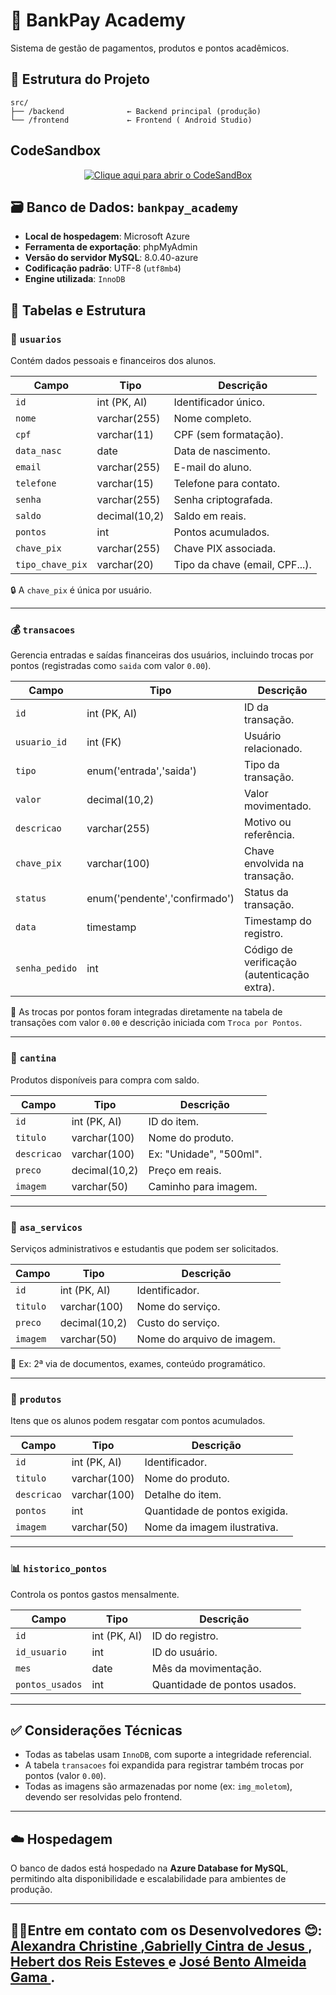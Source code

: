 # 🏦 BankPay Academy

Sistema de gestão de pagamentos, produtos e pontos acadêmicos.



## 📁 Estrutura do Projeto

```
src/
├── /backend              ← Backend principal (produção)
└── /frontend             ← Frontend ( Android Studio)
```
##  CodeSandbox

<p align="center">
  <a href="https://codesandbox.io/p/devbox/bankpayacademy-plyhcd" target="_blank">
    <img src="https://img.shields.io/badge/abrir%20no-CodeSandbox-151515?style=for-the-badge&logo=codesandbox&logoColor=white" alt="Clique aqui para abrir o CodeSandBox"/>
  </a>
</p>

## 🗃️ Banco de Dados: `bankpay_academy`

- **Local de hospedagem**: Microsoft Azure  
- **Ferramenta de exportação**: phpMyAdmin  
- **Versão do servidor MySQL**: 8.0.40-azure  
- **Codificação padrão**: UTF-8 (`utf8mb4`)  
- **Engine utilizada**: `InnoDB`

## 🧩 Tabelas e Estrutura

### 🔐 `usuarios`

Contém dados pessoais e financeiros dos alunos.

| Campo             | Tipo              | Descrição |
|------------------|-------------------|-----------|
| `id`             | int (PK, AI)      | Identificador único. |
| `nome`           | varchar(255)      | Nome completo. |
| `cpf`            | varchar(11)       | CPF (sem formatação). |
| `data_nasc`      | date              | Data de nascimento. |
| `email`          | varchar(255)      | E-mail do aluno. |
| `telefone`       | varchar(15)       | Telefone para contato. |
| `senha`          | varchar(255)      | Senha criptografada. |
| `saldo`          | decimal(10,2)     | Saldo em reais. |
| `pontos`         | int               | Pontos acumulados. |
| `chave_pix`      | varchar(255)      | Chave PIX associada. |
| `tipo_chave_pix` | varchar(20)       | Tipo da chave (email, CPF...). |

🔒 A `chave_pix` é única por usuário.

---

### 💰 `transacoes`

Gerencia entradas e saídas financeiras dos usuários, incluindo trocas por pontos (registradas como `saida` com valor `0.00`).

| Campo        | Tipo                         | Descrição |
|--------------|------------------------------|-----------|
| `id`         | int (PK, AI)                 | ID da transação. |
| `usuario_id` | int (FK)                     | Usuário relacionado. |
| `tipo`       | enum('entrada','saida')      | Tipo da transação. |
| `valor`      | decimal(10,2)                | Valor movimentado. |
| `descricao`  | varchar(255)                 | Motivo ou referência. |
| `chave_pix`  | varchar(100)                 | Chave envolvida na transação. |
| `status`     | enum('pendente','confirmado')| Status da transação. |
| `data`       | timestamp                    | Timestamp do registro. |
| `senha_pedido` | int                        | Código de verificação (autenticação extra). |

📌 As trocas por pontos foram integradas diretamente na tabela de transações com valor `0.00` e descrição iniciada com `Troca por Pontos`.

---

### 🥪 `cantina`

Produtos disponíveis para compra com saldo.

| Campo       | Tipo           | Descrição |
|-------------|----------------|-----------|
| `id`        | int (PK, AI)   | ID do item. |
| `titulo`    | varchar(100)   | Nome do produto. |
| `descricao` | varchar(100)   | Ex: "Unidade", "500ml". |
| `preco`     | decimal(10,2)  | Preço em reais. |
| `imagem`    | varchar(50)    | Caminho para imagem. |

---

### 🧾 `asa_servicos`

Serviços administrativos e estudantis que podem ser solicitados.

| Campo     | Tipo            | Descrição |
|-----------|-----------------|-----------|
| `id`      | int (PK, AI)    | Identificador. |
| `titulo`  | varchar(100)    | Nome do serviço. |
| `preco`   | decimal(10,2)   | Custo do serviço. |
| `imagem`  | varchar(50)     | Nome do arquivo de imagem. |

📌 Ex: 2ª via de documentos, exames, conteúdo programático.

---

### 🎁 `produtos`

Itens que os alunos podem resgatar com pontos acumulados.

| Campo       | Tipo           | Descrição |
|-------------|----------------|-----------|
| `id`        | int (PK, AI)   | Identificador. |
| `titulo`    | varchar(100)   | Nome do produto. |
| `descricao` | varchar(100)   | Detalhe do item. |
| `pontos`    | int            | Quantidade de pontos exigida. |
| `imagem`    | varchar(50)    | Nome da imagem ilustrativa. |

---

### 📊 `historico_pontos`

Controla os pontos gastos mensalmente.

| Campo          | Tipo         | Descrição |
|----------------|--------------|-----------|
| `id`           | int (PK, AI) | ID do registro. |
| `id_usuario`   | int          | ID do usuário. |
| `mes`          | date         | Mês da movimentação. |
| `pontos_usados`| int          | Quantidade de pontos usados. |

---

## ✅ Considerações Técnicas

- Todas as tabelas usam `InnoDB`, com suporte a integridade referencial.
- A tabela `transacoes` foi expandida para registrar também trocas por pontos (valor `0.00`).
- Todas as imagens são armazenadas por nome (ex: `img_moletom`), devendo ser resolvidas pelo frontend.

---

## ☁️ Hospedagem

O banco de dados está hospedado na **Azure Database for MySQL**, permitindo alta disponibilidade e escalabilidade para ambientes de produção.

---
## 👨‍💻Entre em contato com os Desenvolvedores 😊: <a href="https://www.linkedin.com/in/alexandra-christine-silva-590092257">Alexandra Christine </a>,<a href="https://www.linkedin.com/in/gabrielly-cintra/">Gabrielly Cintra de Jesus	</a>, <a href="https://linkedin.com/in/hebert-/">Hebert dos Reis Esteves	</a> e <a href="https://www.linkedin.com/in/jos%C3%A9-almeida-80063a256/">José Bento Almeida Gama </a>.

